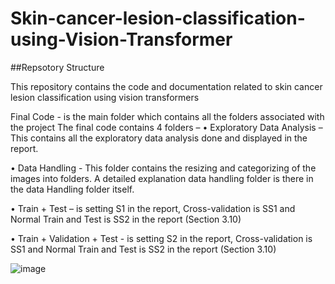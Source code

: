 # Skin-cancer-lesion-classification-using-Vision-Transformer
##Repsotory Structure

This repository contains the code and documentation related to skin cancer lesion classification using vision transformers

Final Code - is the main folder which contains all the folders associated with the project
The final code contains 4 folders –
•	Exploratory Data Analysis – This contains all the exploratory data analysis done and displayed in the report.

•	Data Handling - This folder contains the resizing and categorizing of the images into folders. A detailed explanation data handling folder is there in the data Handling folder itself.

•	Train + Test – is setting S1 in the report, Cross-validation is SS1 and Normal Train and Test is SS2 in the report (Section 3.10)

•	Train + Validation + Test - is setting S2 in the report, Cross-validation is SS1 and Normal Train and Test is SS2 in the report (Section 3.10)


![image](https://github.com/Gayathri-Shajimon/Skin-cancer-lesion-classification-using-Vision-Transformer/assets/149523953/00b234aa-15a4-4ba9-80ba-62e90e1272de)

